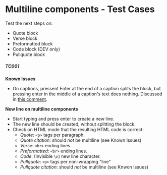 
# Multiline components - Test Cases

Test the next steps on:
- Quote block
- Verse block
- Preformatted block 
- Code block (DEV only)
- Pullquote block

##### TC001

**Known Issues**
- On captions, pressent Enter at the end of a caption splits the block, but pressing enter in the middle of a caption's text does nothing. Discussed in [this comment](https://github.com/WordPress/gutenberg/pull/22928#issuecomment-640879690).

**New line on multiline components**

- Start typing and press enter to create a new line.
- The new line should be created, without splitting the block.
- Check on HTML mode that the resulting HTML code is correct:
  - *Quote*: `<p>` tags per paragraph.
  - *Quote citation*: should _not_ be multiline (see Known Issues)
  - *Verse*: `<br>` ending lines.
  - *Preformatted*: `<br>` ending lines.
  - *Code*: (Invisible `\n`) new line character.
  - *Pullquote*: `<p>` tags per non-wrapping "line"
  - *Pullquote citation*: should _not_ be multiline (see Knwon Issues)
